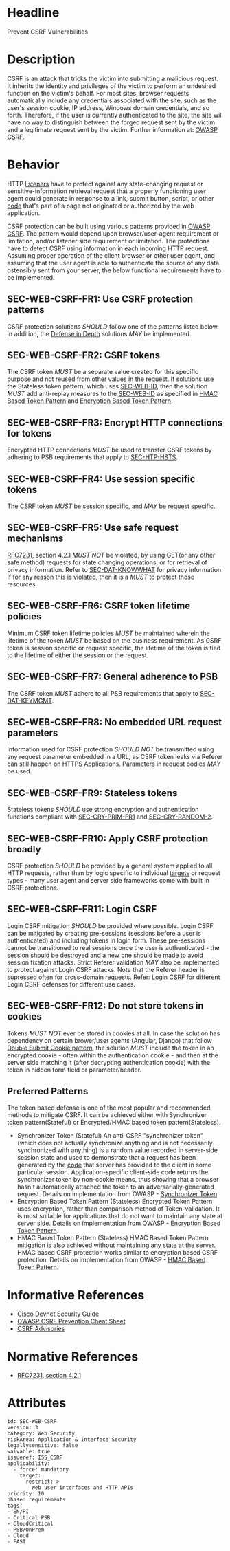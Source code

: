 # Headline

Prevent CSRF Vulnerabilities

# Description

CSRF is an attack that tricks the victim into submitting a malicious request. It inherits the identity and privileges of the victim to perform an undesired function on the victim's behalf. For most sites, browser requests automatically include any credentials associated with the site, such as the user's session cookie, IP address, Windows domain credentials, and so forth. Therefore, if the user is currently authenticated to the site, the site will have no way to distinguish between the forged request sent by the victim and a legitimate request sent by the victim. Further information at: [OWASP CSRF](https://www.owasp.org/index.php/Cross-Site_Request_Forgery_(CSRF)).

# Behavior

HTTP [listeners](#DEF_Listener) have to protect against any state-changing request or sensitive-information retrieval request that a properly functioning user agent could generate in response to a link, submit button, script, or other [code](#DEF_Code) that's part of a page not originated or authorized by the web application.

CSRF protection can be built using various patterns provided in [OWASP CSRF](https://github.com/OWASP/CheatSheetSeries/blob/master/cheatsheets/Cross-Site_Request_Forgery_Prevention_Cheat_Sheet.md). The pattern would depend upon browser/user-agent requirement or limitation, and/or listener side requirement or limitation. The protections have to detect CSRF using information in each incoming HTTP request. Assuming proper operation of the client browser or other user agent, and assuming that the user agent is able to authenticate the source of any data ostensibly sent from your server, the below functional requirements have to be implemented.

## SEC-WEB-CSRF-FR1: Use CSRF protection patterns

CSRF protection solutions _SHOULD_ follow one of the patterns listed below. In addition, the [Defense in Depth](https://github.com/OWASP/CheatSheetSeries/blob/master/cheatsheets/Cross-Site_Request_Forgery_Prevention_Cheat_Sheet.md#defense-in-depth-techniques) solutions _MAY_ be implemented.

## SEC-WEB-CSRF-FR2: CSRF tokens

The CSRF token _MUST_ be a separate value created for this specific purpose and not reused from other values in the request. If solutions use the Stateless token pattern, which uses [SEC-WEB-ID](#SEC-WEB-ID), then the solution _MUST_  add anti-replay measures to the [SEC-WEB-ID](#SEC-WEB-ID) as specified in [HMAC Based Token Pattern](https://github.com/OWASP/CheatSheetSeries/blob/master/cheatsheets/Cross-Site_Request_Forgery_Prevention_Cheat_Sheet.md#hmac-based-token-pattern) and [Encryption Based Token Pattern](https://github.com/OWASP/CheatSheetSeries/blob/master/cheatsheets/Cross-Site_Request_Forgery_Prevention_Cheat_Sheet.md#encryption-based-token-pattern).

## SEC-WEB-CSRF-FR3: Encrypt HTTP connections for tokens

Encrypted HTTP connections _MUST_ be used to transfer CSRF tokens by adhering to PSB requirements that apply to [SEC-HTP-HSTS](#SEC-HTP-HSTS).

## SEC-WEB-CSRF-FR4: Use session specific tokens

The CSRF token _MUST_ be session specific, and _MAY_ be request specific.

## SEC-WEB-CSRF-FR5: Use safe request mechanisms

[RFC7231](https://tools.ietf.org/html/rfc7231#section-4.2.1), section 4.2.1 _MUST NOT_ be violated, by using GET(or any other safe method) requests for state changing operations, or for retrieval of privacy information. Refer to [SEC-DAT-KNOWWHAT](#SEC-DAT-KNOWWHAT) for privacy information. If for any reason this is violated, then it is a _MUST_  to protect those resources.

## SEC-WEB-CSRF-FR6: CSRF token lifetime policies

Minimum CSRF token lifetime policies _MUST_ be maintained wherein the lifetime of the token _MUST_ be based on the business requirement. As CSRF token is session specific or request specific, the lifetime of the token is tied to the lifetime of either the session or the request.

## SEC-WEB-CSRF-FR7: General adherence to PSB 

The CSRF token _MUST_ adhere to all PSB requirements that apply to [SEC-DAT-KEYMGMT](#SEC-DAT-KEYMGMT).

## SEC-WEB-CSRF-FR8: No embedded URL request parameters

Information used for CSRF protection _SHOULD NOT_ be transmitted using any request parameter embedded in a URL, as CSRF token leaks via Referer can still happen on HTTPS Applications. Parameters in request bodies _MAY_ be used.

## SEC-WEB-CSRF-FR9: Stateless tokens

Stateless tokens _SHOULD_ use strong encryption and authentication functions compliant with [SEC-CRY-PRIM-FR1](#SEC-CRY-PRIM-FR1) and [SEC-CRY-RANDOM-2](#SEC-CRY-RANDOM).

## SEC-WEB-CSRF-FR10: Apply CSRF protection broadly

CSRF protection _SHOULD_ be provided by a general system applied to all HTTP requests, rather than by logic specific to individual [targets](#DEF_Target) or request types - many user agent and server side frameworks come with built in CSRF protections.

## SEC-WEB-CSRF-FR11: Login CSRF

Login CSRF mitigation _SHOULD_ be provided where possible. Login CSRF can be mitigated by creating pre-sessions (sessions before a user is authenticated) and including tokens in login form. These pre-sessions cannot be transitioned to real sessions once the user is authenticated - the session should be destroyed and a new one should be made to avoid session fixation attacks.
Strict Referer validation _MAY_ also be implemented to protect against Login CSRF attacks. Note that the Referer header is supressed often for cross-domain requests. Refer: [Login CSRF](https://seclab.stanford.edu/websec/csrf/csrf.pdf) for different Login CSRF defenses for different use cases.

## SEC-WEB-CSRF-FR12: Do not store tokens in cookies

Tokens _MUST NOT_ ever be stored in cookies at all. In case the solution has dependency on certain brower/user agents (Angular, Django) that follow [Double Submit Cookie pattern](https://github.com/OWASP/CheatSheetSeries/blob/master/cheatsheets/Cross-Site_Request_Forgery_Prevention_Cheat_Sheet.md#double-submit-cookie), the solution _MUST_ include the token in an encrypted cookie - often within the authentication cookie - and then at the server side matching it (after decrypting authentication cookie) with the token in hidden form field or parameter/header.

## Preferred Patterns

The token based defense is one of the most popular and recommended methods to mitigate CSRF. It can be achieved either with Synchronizer token pattern(Stateful) or Encrypted/HMAC based token pattern(Stateless).

* Synchronizer Token (Stateful)
  An anti-CSRF "synchronizer token" (which does not actually synchronize anything and is not necessarily synchronized with anything) is a random value recorded in server-side session state and used to demonstrate that a request has been generated by the [code](#DEF_Code) that server has provided to the client in some particular session. Application-specific client-side code returns the synchronizer token by non-cookie means, thus showing that a browser hasn't automatically attached the token to an adversarially-generated request. Details on implementation from OWASP - [Synchronizer Token](https://github.com/OWASP/CheatSheetSeries/blob/master/cheatsheets/Cross-Site_Request_Forgery_Prevention_Cheat_Sheet.md#synchronizer-token-pattern).
* Encryption Based Token Pattern (Stateless)
  Encrypted Token Pattern uses encryption, rather than comparison method of Token-validation. It is most suitable for applications that do not want to maintain any state at server side. Details on implementation from OWASP - [Encryption Based Token Pattern](https://github.com/OWASP/CheatSheetSeries/blob/master/cheatsheets/Cross-Site_Request_Forgery_Prevention_Cheat_Sheet.md#encryption-based-token-pattern).
* HMAC Based Token Pattern (Stateless)
  HMAC Based Token Pattern mitigation is also achieved without maintaining any state at the server. HMAC based CSRF protection works similar to encryption based CSRF protection. Details on implementation from OWASP - [HMAC Based Token Pattern](https://github.com/OWASP/CheatSheetSeries/blob/master/cheatsheets/Cross-Site_Request_Forgery_Prevention_Cheat_Sheet.md#hmac-based-token-pattern).

# Informative References

* [Cisco Devnet Security Guide](https://apistyleguide.cisco.com/#!security)
* [OWASP CSRF Prevention Cheat Sheet](https://github.com/OWASP/CheatSheetSeries/blob/master/cheatsheets/Cross-Site_Request_Forgery_Prevention_Cheat_Sheet.md)
* [CSRF Advisories](https://tools.cisco.com/security/center/publicationListing.x?product=Cisco&title=forgery&sort=-day_sir&limit=100#~Vulnerabilities)

# Normative References

* [RFC7231, section 4.2.1](https://tools.ietf.org/html/rfc7231#section-4.2.1)

# Attributes

    id: SEC-WEB-CSRF
    version: 3
    category: Web Security
    riskArea: Application & Interface Security
    legallysensitive: false
    waivable: true
    issueref: ISS_CSRF
    applicability:
      - force: mandatory
        target:
          restrict: >
            Web user interfaces and HTTP APIs
    priority: 10
    phase: requirements
    tags:
    - EN/PI
    - Critical PSB
    - CloudCritical
    - PSB/OnPrem
    - Cloud
    - FAST
